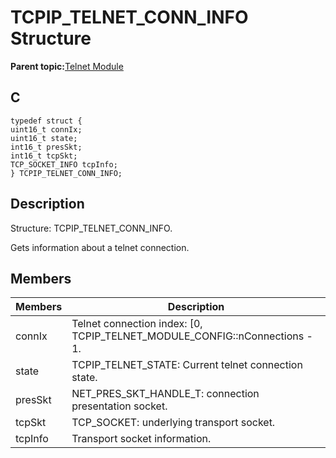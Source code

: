 # TCPIP\_TELNET\_CONN\_INFO Structure

**Parent topic:**[Telnet Module](GUID-B0FCC6E9-74D8-443B-8F61-7317500EEFF3.md)

## C

```
typedef struct {
uint16_t connIx;
uint16_t state;
int16_t presSkt;
int16_t tcpSkt;
TCP_SOCKET_INFO tcpInfo;
} TCPIP_TELNET_CONN_INFO;
```

## Description

Structure: TCPIP\_TELNET\_CONN\_INFO.

Gets information about a telnet connection.

## Members

|Members|Description|
|-------|-----------|
|connIx|Telnet connection index: \[0, TCPIP\_TELNET\_MODULE\_CONFIG::nConnections - 1.|
|state|TCPIP\_TELNET\_STATE: Current telnet connection state.|
|presSkt|NET\_PRES\_SKT\_HANDLE\_T: connection presentation socket.|
|tcpSkt|TCP\_SOCKET: underlying transport socket.|
|tcpInfo|Transport socket information.|

